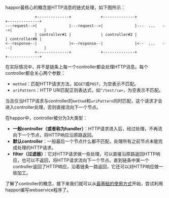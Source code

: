happor最核心的概念是HTTP消息的链式处理，如下图所示：
```
             +--------------+             +--------------+              +--------------+
---request-->|              |---request-->|              |---  ...   -->|              |
             | controller#1 |             | controller#2 |              | controller#N |
<--response--|              |<--response--|              |<--  ...   ---|              |
             +--------------+             +--------------+              +--------------+
```
在实际情况中，并不是链条上每一个controller都会处理HTTP消息。每个controller都会关心两个参数：
* `method`：匹配HTTP请求方法，如`GET`或`POST`，为空表示不匹配。
* `uriPattern`：HTTP URI匹配正则表达式，如`^/test/\w+`，为空表示不匹配。

当且仅当HTTP请求与controller的`method`和`uriPattern`同时匹配，这个请求才会进入controller处理，否则直接流向下一个节点。

在happor中，controller被分为3大类型：
* **一般controller（或者称为handler）**：HTTP请求进入后，经过处理，不再流向下一个节点，将HTTP响应沿原路返回。
* **默认controller**：一般最后一个节点什么都不匹配，处理所有之前节点未能完成处理的HTTP请求。
* **filter（过滤器）**：它对HTTP请求做一些处理，可以直接沿原路返回HTTP响应，也可以不返回，将HTTP请求流向下一个节点。直到链条中某一个controller返回了HTTP响应，沿着链条一路返回，它还可以对HTTP响应做一些加工。

了解了controller的概念，接下来我们就可以从[最基础的使用方式](Doc003.BasicUse)开始，尝试利用happor编写webservice程序了。